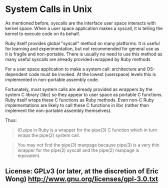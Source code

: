 # System Calls in Unix

As mentioned before, syscalls are the interface user space interacts
with kernel space.  When a user space application makes a syscall,
it is telling the kernel to execute code on its behalf.

Ruby itself provides global "syscall" method on many platforms.  It is
useful for learning and experimentation, but not recommended for general
use as it is fragile and non-portable.   There is usually no need to use
this method as many useful syscalls are already provided+wrapped by Ruby
methods

For a user space application to make a system call: architecture and
OS-dependent code must be invoked.  At the lowest (userspace) levels
this is implemented in non-portable assembly code.

Fortunately, most system calls are already provided as wrappers by the
system C library (libc) so they appear to user space as portable C
functions.  Ruby itself wraps these C functions as Ruby methods.  Even
non-C Ruby implementations are likely to call these C functions in libc
(rather than implement the non-portable assembly themselves).

Thus:

>IO.pipe in Ruby is a wrapper for the pipe(3) C function which
in turn wraps the pipe(2) system call.

>You may not find the pipe(3) manpage because pipe(3) is a very thin
wrapper for the pipe(2) syscall and the pipe(2) manpage is equivalent.

## License: GPLv3 (or later, at the discretion of Eric Wong) http://www.gnu.org/licenses/gpl-3.0.txt
